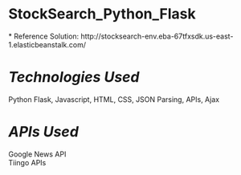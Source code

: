<h1>StockSearch_Python_Flask</h1>*
Reference Solution: http://stocksearch-env.eba-67tfxsdk.us-east-1.elasticbeanstalk.com/
 
*<h1>Technologies Used</h1>*
Python Flask, Javascript, HTML, CSS, JSON Parsing, APIs, Ajax

*<h1>APIs Used</h1>*
Google News API <br>
Tiingo APIs
